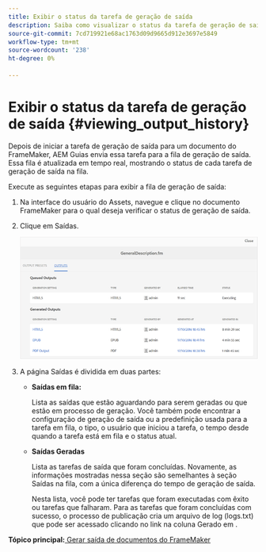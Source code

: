 ```yaml
---
title: Exibir o status da tarefa de geração de saída
description: Saiba como visualizar o status da tarefa de geração de saída
source-git-commit: 7cd719921e68ac1763d09d9665d912e3697e5849
workflow-type: tm+mt
source-wordcount: '238'
ht-degree: 0%

---
```



# Exibir o status da tarefa de geração de saída {#viewing_output_history}

Depois de iniciar a tarefa de geração de saída para um documento do FrameMaker, AEM Guias envia essa tarefa para a fila de geração de saída. Essa fila é atualizada em tempo real, mostrando o status de cada tarefa de geração de saída na fila.

Execute as seguintes etapas para exibir a fila de geração de saída:

1. Na interface do usuário do Assets, navegue e clique no documento FrameMaker para o qual deseja verificar o status de geração de saída.

1. Clique em Saídas.

   ![](images/output-queued-fm.png)

1. A página Saídas é dividida em duas partes:

   - **Saídas em fila:**

      Lista as saídas que estão aguardando para serem geradas ou que estão em processo de geração. Você também pode encontrar a configuração de geração de saída ou a predefinição usada para a tarefa em fila, o tipo, o usuário que iniciou a tarefa, o tempo desde quando a tarefa está em fila e o status atual.

   - **Saídas Geradas**

      Lista as tarefas de saída que foram concluídas. Novamente, as informações mostradas nessa seção são semelhantes à seção Saídas na fila, com a única diferença do tempo de geração de saída.

      Nesta lista, você pode ter tarefas que foram executadas com êxito ou tarefas que falharam. Para as tarefas que foram concluídas com sucesso, o processo de publicação cria um arquivo de log \(logs.txt\) que pode ser acessado clicando no link na coluna Gerado em .


**Tópico principal:**[ Gerar saída de documentos do FrameMaker](fm-output-generatation.md)

